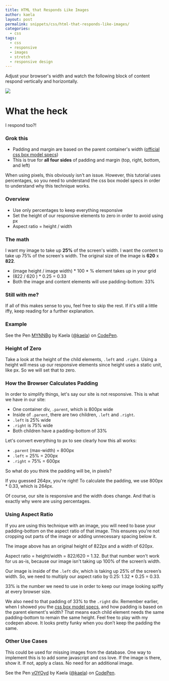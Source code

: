 ```yaml
---
title: HTML that Responds Like Images
author: kaela
layout: post
permalink: snippets/css/html-that-responds-like-images/
categories:
  - css
tags:
  - css
  - responsive
  - images
  - stretch
  - responsive design
---
```


Adjust your browser's width and watch the following block of content respond vertically and horizontally.

<div class="parent">
  <div class="left post-image respond">
    <img src="http://www.dumpaday.com/wp-content/uploads/2013/01/funny-cat-bath.jpg">
  </div>
  <div class="right description respond">
    <h1>What the heck</h1>
    <p>I respond too?!</p>
  </div>
</div>

### Grok this
- Padding and margin are based on the parent container's width ([official css box model specs](http://www.w3.org/TR/CSS2/box.html#margin-properties)) 
- This is true for **all four sides** of padding and margin (top, right, bottom, and left)

When using pixels, this obviously isn't an issue. However, this tutorial uses percentages, so you need to understand the css box model specs in order to understand why this technique works.



### Overview
- Use only percentages to keep everything responsive
- Set the height of our responsive elements to zero in order to avoid using px
- Aspect ratio = height / width


### The math
I want my image to take up **25%** of the screen's width. I want the content to take up 75% of the screen's width. The original size of the image is **620** x **822**.

- (image height / image width) * 100 * % element takes up in your grid
- (822 / 620 ) * 0.25 = 0.33 
- Both the image and content elements will use padding-bottom: 33%

### Still with me?
If all of this makes sense to you, feel free to skip the rest. If it's still a little iffy, keep reading for a further explanation. 

### Example

<p data-height="470" data-theme-id="7680" data-slug-hash="MYNNBg" data-default-tab="css" data-user="kaela" class='codepen'>See the Pen <a href='http://codepen.io/kaela/pen/MYNNBg/'>MYNNBg</a> by Kaela (<a href='http://codepen.io/kaela'>@kaela</a>) on <a href='http://codepen.io'>CodePen</a>.</p>
<script async src="//assets.codepen.io/assets/embed/ei.js"></script>

### Height of Zero
Take a look at the height of the child elements, `.left` and `.right`. Using a height will mess up our responsive elements since height uses a static unit, like px. So we will set that to zero.

### How the Browser Calculates Padding
In order to simplify things, let's say our site is not responsive. This is what we have in our site: 

- One container div, `.parent`, which is 800px wide
- Inside of `.parent`, there are two children, `.left` and `.right`. 
- `.left` is 25% wide
- `.right` is 75% wide
- Both children have a padding-bottom of 33%

Let's convert everything to px to see clearly how this all works:

- `.parent` (max-width) = 800px
- `.left` = 25% = 200px
- `.right` = 75% = 600px

So what do you think the padding will be, in pixels?

If you guessed 264px, you're right! To calculate the padding, we use 800px * 0.33, which is 264px.

Of course, our site is responsive and the width does change. And that is exactly why were are using percentages.


### Using Aspect Ratio

If you are using this technique with an image, you will need to base your padding-bottom on the aspect ratio of that image. This ensures you're not cropping out parts of the image or adding unnecessary spacing below it.

The image above has an original height of 822px and a width of 620px. 

Aspect ratio = height/width = 822/620 = 1.32. But that number won't work for us as-is, because our image isn't taking up 100% of the screen’s width.

Our image is inside of the `.left` div, which is taking up 25% of the screen’s width. So, we need to multiply our aspect ratio by 0.25: 1.32 * 0.25 = 0.33. 

33% is the number we need to use in order to keep our image looking spiffy at every browser size.

We also need to that padding of 33% to the `.right` div. Remember earlier, when I showed you the [css box model specs](http://www.w3.org/TR/CSS2/box.html#margin-properties), and how padding is based on the parent element's width? That means each child element needs the same padding-bottom to remain the same height. Feel free to play with my codepen above. It looks pretty funky when you don’t keep the padding the same.

### Other Use Cases
This could be used for missing images from the database. One way to implement this is to add some javascript and css love. If the image is there, show it. If not, apply a class. No need for an additional image.

<p data-height="268" data-theme-id="7680" data-slug-hash="vOYOyd" data-default-tab="result" data-user="kaela" class='codepen'>See the Pen <a href='http://codepen.io/kaela/pen/vOYOyd/'>vOYOyd</a> by Kaela (<a href='http://codepen.io/kaela'>@kaela</a>) on <a href='http://codepen.io'>CodePen</a>.</p>
<script async src="//assets.codepen.io/assets/embed/ei.js"></script>
